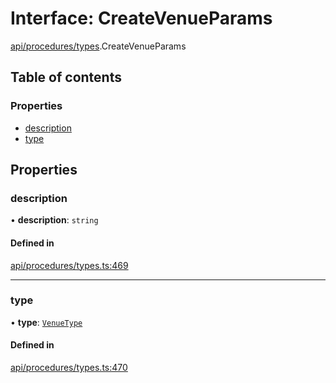 # Interface: CreateVenueParams

[api/procedures/types](../wiki/api.procedures.types).CreateVenueParams

## Table of contents

### Properties

- [description](../wiki/api.procedures.types.CreateVenueParams#description)
- [type](../wiki/api.procedures.types.CreateVenueParams#type)

## Properties

### description

• **description**: `string`

#### Defined in

[api/procedures/types.ts:469](https://github.com/PolymeshAssociation/polymesh-sdk/blob/3d14e829/src/api/procedures/types.ts#L469)

___

### type

• **type**: [`VenueType`](../wiki/api.entities.Venue.types.VenueType)

#### Defined in

[api/procedures/types.ts:470](https://github.com/PolymeshAssociation/polymesh-sdk/blob/3d14e829/src/api/procedures/types.ts#L470)
